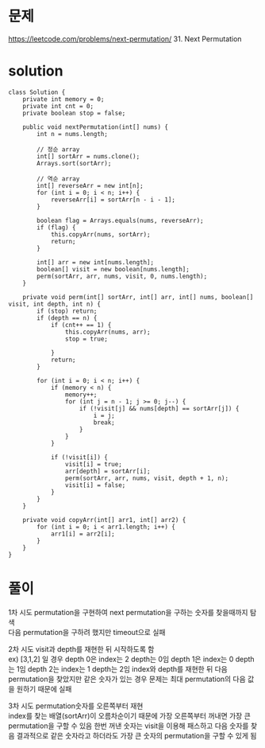 # 문제
https://leetcode.com/problems/next-permutation/
31. Next Permutation

# solution 
```agsl
class Solution {
    private int memory = 0;
    private int cnt = 0;
    private boolean stop = false;

    public void nextPermutation(int[] nums) {
        int n = nums.length;

        // 정순 array
        int[] sortArr = nums.clone();
        Arrays.sort(sortArr);

        // 역순 array
        int[] reverseArr = new int[n];
        for (int i = 0; i < n; i++) {
            reverseArr[i] = sortArr[n - i - 1];
        }

        boolean flag = Arrays.equals(nums, reverseArr);
        if (flag) {
            this.copyArr(nums, sortArr);
            return;
        }

        int[] arr = new int[nums.length];
        boolean[] visit = new boolean[nums.length];
        perm(sortArr, arr, nums, visit, 0, nums.length);
    }

    private void perm(int[] sortArr, int[] arr, int[] nums, boolean[] visit, int depth, int n) {
        if (stop) return;
        if (depth == n) {
            if (cnt++ == 1) {
                this.copyArr(nums, arr);
                stop = true;

            }
            return;
        }

        for (int i = 0; i < n; i++) {
            if (memory < n) {
                memory++;
                for (int j = n - 1; j >= 0; j--) {
                    if (!visit[j] && nums[depth] == sortArr[j]) {
                        i = j;
                        break;
                    }
                }
            }

            if (!visit[i]) {
                visit[i] = true;
                arr[depth] = sortArr[i];
                perm(sortArr, arr, nums, visit, depth + 1, n);
                visit[i] = false;
            }
        }
    }

    private void copyArr(int[] arr1, int[] arr2) {
        for (int i = 0; i < arr1.length; i++) {
            arr1[i] = arr2[i];
        }
    }
}
```

# 풀이
1차 시도 permutation을 구현하여 next permutation을 구하는 숫자를 찾을때까지 탐색\
다음 permutation을 구하려 했지만 timeout으로 실패

2차 시도 visit과 depth를 재현한 뒤 시작하도록 함\
ex) [3,1,2] 일 경우
depth 0은 index는 2 depth는 0임
depth 1은 index는 0 depth는 1임
depth 2는 index는 1 depth는 2임
index와 depth를 재현한 뒤 다음 permutation을 찾았지만 같은 숫자가 있는 경우 문제는 최대 permutation의 다음 값을 원하기 때문에 실패

3차 시도 permutation숫자를 오른쪽부터 재현\
index를 찾는 배열(sortArr)이 오름차순이기 때문에 가장 오른쪽부터 꺼내면 가장 큰 permutation을 구할 수 있음
한번 꺼낸 숫자는 visit을 이용해 패스하고 다음 숫자를 찾음
결과적으로 같은 숫자라고 하더라도 가장 큰 숫자의 permutation을 구할 수 있게 됨